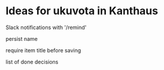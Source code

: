 # Ideas for ukuvota in Kanthaus

Slack notifications with '/remind'

persist name

require item title before saving

list of done decisions
